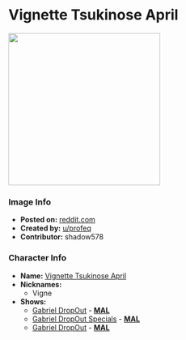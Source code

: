# Vignette Tsukinose April

<img src="https://raw.githubusercontent.com/shadow578/Project-Padoru/master/Padoru/gabriel-dropout-vignette.png" height="300">

### Image Info
* **Posted on:**     [reddit.com](https://www.reddit.com/r/Padoru/comments/dua1w6/vignette_april_tsukinose_gabriel_dropout/)
* **Created by:**    [u/profeq](https://github.com/shadow578/Project-Padoru/blob/master/table-of-contents/creators/uprofeq.md)
* **Contributor:**   shadow578

### Character Info
* **Name:**   [Vignette Tsukinose April](https://myanimelist.net/character/143075)
* **Nicknames:**
  * Vigne
* **Shows:**
  * [Gabriel DropOut](https://github.com/shadow578/Project-Padoru/blob/master/table-of-contents/shows/GabrielDropOut.md) - [__MAL__](https://myanimelist.net/anime/33731/Gabriel_DropOut)
  * [Gabriel DropOut Specials](https://github.com/shadow578/Project-Padoru/blob/master/table-of-contents/shows/GabrielDropOutSpecials.md) - [__MAL__](https://myanimelist.net/anime/34855/Gabriel_DropOut_Specials)
  * [Gabriel DropOut](https://github.com/shadow578/Project-Padoru/blob/master/table-of-contents/shows/GabrielDropOut.md) - [__MAL__](https://myanimelist.net/manga/96526/Gabriel_DropOut)


